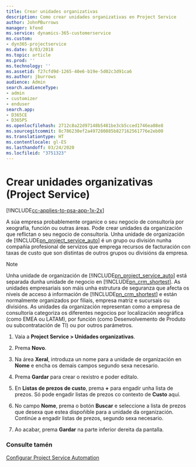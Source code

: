 ```yaml
---
title: Crear unidades organizativas
description: Como crear unidades organizativas en Project Service
author: JohnPBurrows
manager: kfend
ms.service: dynamics-365-customerservice
ms.custom:
- dyn365-projectservice
ms.date: 8/03/2018
ms.topic: article
ms.prod: ''
ms.technology: ''
ms.assetid: f27cfd9d-1265-40e6-b19e-5d02c3d91ca6
ms.author: jburrows
audience: Admin
search.audienceType:
- admin
- customizer
- enduser
search.app:
- D365CE
- D365PS
ms.openlocfilehash: 2712c8a22d97148b5481be3cb5cced1746ea08e8
ms.sourcegitcommit: 8c786230ef2a497280885b827162561776e2eb00
ms.translationtype: HT
ms.contentlocale: gl-ES
ms.lasthandoff: 03/24/2020
ms.locfileid: "3751323"
---
```

# <a name="create-organizational-units-project-service"></a>Crear unidades organizativas (Project Service)

[!INCLUDE[cc-applies-to-psa-app-1x-2x](../includes/cc-applies-to-psa-app-1x-2x.md)]

A súa empresa probablemente organice o seu negocio de consultoría por xeografía, función ou outras áreas. Pode crear unidades da organización que reflictan o seu negocio de consultoría. Unha unidade de organización de [!INCLUDE[pn_project_service_auto](../includes/pn-project-service-auto.md)] é un grupo ou división nunha compañía profesional de servizos que emprega recursos de facturación con taxas de custo que son distintas de outros grupos ou divisións da empresa.  
  
> [!NOTE]
>  Unha unidade de organización de [!INCLUDE[pn_project_service_auto](../includes/pn-project-service-auto.md)] está separada dunha unidade de negocio en [!INCLUDE[pn_crm_shortest](../includes/pn-crm-shortest.md)]. As unidades empresariais son máis unha estrutura de seguranza que afecta os niveis de acceso á información de [!INCLUDE[pn_crm_shortest](../includes/pn-crm-shortest.md)] e están normalmente organizados por filiais, empresa matriz e sucursais ou divisións. As unidades da organización representan como a empresa de consultoría categoriza os diferentes negocios por localización xeográfica (como EMEA ou LATAM), por función (como Desenvolvemento de Produto ou subcontratación de TI) ou por outros parámetros.  
  
1.  Vaia a **Project Service > Unidades organizativas**.  
  
2.  Prema **Novo**.  
  
3.  Na área **Xeral**, introduza un nome para a unidade de organización en **Nome** e encha os demais campos segundo sexa necesario.  
  
4.  Prema **Gardar** para crear o rexistro e poder editalo.  
  
5.  En **Listas de prezos de custo**, prema **+** para engadir unha lista de prezos. Só pode engadir listas de prezos co contexto de **Custo** aquí.  
  
6.  No campo **Nome**, prema o botón **Buscar** e seleccione a lista de prezos que desexa que estea dispoñible para a unidade da organización. Continúe a engadir listas de prezos, segundo sexa necesario.  
  
7.  Ao acabar, prema **Gardar** na parte inferior dereita da pantalla.  
  
### <a name="see-also"></a>Consulte tamén  
 [Configurar Project Service Automation](../project-service/configure.md)
